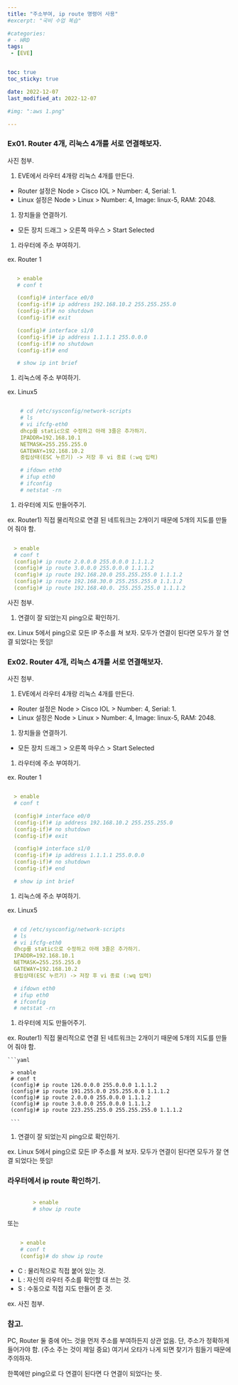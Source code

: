 ```yaml
---
title: "주소부여, ip route 명령어 사용"
#excerpt: "국비 수업 복습"

#categories:
# - HRD
tags:
 - [EVE]


toc: true
toc_sticky: true

date: 2022-12-07
last_modified_at: 2022-12-07

#img: ":aws 1.png"

---
```


<!-- outline-start -->



### Ex01. Router 4개, 리눅스 4개를 서로 연결해보자.

사진 첨부.

1. EVE에서 라우터 4개랑 리눅스 4개를 만든다.
  - Router 설정은 Node > Cisco IOL > Number: 4, Serial: 1.
  - Linux 설정은 Node > Linux > Number: 4, Image: linux-5, RAM: 2048.

1. 장치들을 연결하기.
  - 모든 장치 드래그 > 오른쪽 마우스 > Start Selected

1. 라우터에 주소 부여하기.

ex. Router 1

  ```yaml

     > enable
     # conf t

     (config)# interface e0/0
     (config-if)# ip address 192.168.10.2 255.255.255.0
     (config-if)# no shutdown
     (config-if)# exit

     (config)# interface s1/0
     (config-if)# ip address 1.1.1.1 255.0.0.0
     (config-if)# no shutdown
     (config-if)# end

     # show ip int brief

   ```




1. 리눅스에 주소 부여하기.



ex. Linux5

  ```yaml

      # cd /etc/sysconfig/network-scripts
      # ls
      # vi ifcfg-eth0
      dhcp를 static으로 수정하고 아래 3줄은 추가하기.
      IPADDR=192.168.10.1
      NETMASK=255.255.255.0
      GATEWAY=192.168.10.2
      중립상태(ESC 누르기) -> 저장 후 vi 종료 (:wq 입력)

      # ifdown eth0
      # ifup eth0
      # ifconfig
      # netstat -rn

   ```




1. 라우터에 지도 만들어주기.



ex. Router1) 직접 물리적으로 연결 된 네트워크는 2개이기 때문에 5개의 지도를 만들어 줘야 함.

  ```yaml

    > enable
    # conf t
    (config)# ip route 2.0.0.0 255.0.0.0 1.1.1.2
    (config)# ip route 3.0.0.0 255.0.0.0 1.1.1.2
    (config)# ip route 192.168.20.0 255.255.255.0 1.1.1.2
    (config)# ip route 192.168.30.0 255.255.255.0 1.1.1.2
    (config)# ip route 192.168.40.0. 255.255.255.0 1.1.1.2

   ```

사진 첨부.



1. 연결이 잘 되었는지 ping으로 확인하기.


ex. Linux 5에서 ping으로 모든 IP 주소를 쳐 보자.
     모두가 연결이 된다면 모두가 잘 연결 되었다는 뜻임!






### Ex02. Router 4개, 리눅스 4개를 서로 연결해보자.


사진 첨부.



1. EVE에서 라우터 4개랑 리눅스 4개를 만든다.
 - Router 설정은 Node > Cisco IOL > Number: 4, Serial: 1.
 - Linux 설정은 Node > Linux > Number: 4, Image: linux-5, RAM: 2048.

1. 장치들을 연결하기.
 - 모든 장치 드래그 > 오른쪽 마우스 > Start Selected

1. 라우터에 주소 부여하기.

 ex. Router 1

  ```yaml

    > enable
    # conf t

    (config)# interface e0/0
    (config-if)# ip address 192.168.10.2 255.255.255.0
    (config-if)# no shutdown
    (config-if)# exit

    (config)# interface s1/0
    (config-if)# ip address 1.1.1.1 255.0.0.0
    (config-if)# no shutdown
    (config-if)# end

    # show ip int brief

   ```

1. 리눅스에 주소 부여하기.

  ex. Linux5

   ```yaml

     # cd /etc/sysconfig/network-scripts
     # ls
     # vi ifcfg-eth0
     dhcp를 static으로 수정하고 아래 3줄은 추가하기.
     IPADDR=192.168.10.1
     NETMASK=255.255.255.0
     GATEWAY=192.168.10.2
     중립상태(ESC 누르기) -> 저장 후 vi 종료 (:wq 입력)

     # ifdown eth0
     # ifup eth0
     # ifconfig
     # netstat -rn

   ```

1. 라우터에 지도 만들어주기.

  ex. Router1) 직접 물리적으로 연결 된 네트워크는 2개이기 때문에 5개의 지도를 만들어 줘야 함.

    ```yaml

     > enable
     # conf t
     (config)# ip route 126.0.0.0 255.0.0.0 1.1.1.2
     (config)# ip route 191.255.0.0 255.255.0.0 1.1.1.2
     (config)# ip route 2.0.0.0 255.0.0.0 1.1.1.2
     (config)# ip route 3.0.0.0 255.0.0.0 1.1.1.2
     (config)# ip route 223.255.255.0 255.255.255.0 1.1.1.2

     ```


1. 연결이 잘 되었는지 ping으로 확인하기.

ex. Linux 5에서 ping으로 모든 IP 주소를 쳐 보자.
    모두가 연결이 된다면 모두가 잘 연결 되었다는 뜻임!




### 라우터에서 ip route 확인하기.


```yaml

        > enable
        # show ip route

```

또는

```yaml

    > enable
    # conf t
    (config)# do show ip route

```



- C : 물리적으로 직접 붙어 있는 것.
- L : 자신의 라우터 주소를 확인할 대 쓰는 것.
- S : 수동으로 직접 지도 만들어 준 것.

ex. 사진 첨부.



### 참고.

PC, Router 둘 중에 어느 것을 먼저 주소를 부여하든지 상관 없음.
단, 주소가 정확하게 들어가야 함. (주소 주는 것이 제일 중요)
여기서 오타가 나게 되면 찾기가 힘들기 때문에 주의하자.

한쪽에만 ping으로 다 연결이 된다면 다 연결이 되었다는 뜻.
